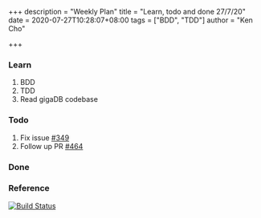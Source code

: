 +++
description = "Weekly Plan"
title = "Learn, todo and done 27/7/20"
date = 2020-07-27T10:28:07+08:00
tags = ["BDD", "TDD"]
author = "Ken Cho"

+++  
### Learn
1. BDD
2. TDD
3. Read gigaDB codebase

### Todo
1. Fix issue [#349](https://github.com/gigascience/gigadb-website/issues/349)
2. Follow up PR [#464](https://github.com/gigascience/gigadb-website/pull/464)

### Done


### Reference


[![Build Status](https://travis-ci.org/kencho51/gigathing.svg?branch=master)](https://travis-ci.org/kencho51/gigathing)


